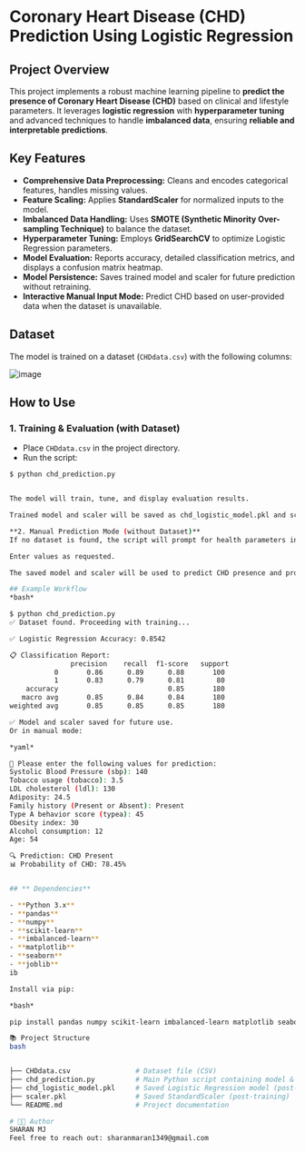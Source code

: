# **Coronary Heart Disease (CHD) Prediction Using Logistic Regression**

## **Project Overview**
This project implements a robust machine learning pipeline to **predict the presence of Coronary Heart Disease (CHD)** based on clinical and lifestyle parameters. It leverages **logistic regression** with **hyperparameter tuning** and advanced techniques to handle **imbalanced data**, ensuring **reliable and interpretable predictions**.

## **Key Features**
- **Comprehensive Data Preprocessing:** Cleans and encodes categorical features, handles missing values.
- **Feature Scaling:** Applies **StandardScaler** for normalized inputs to the model.
- **Imbalanced Data Handling:** Uses **SMOTE (Synthetic Minority Over-sampling Technique)** to balance the dataset.
- **Hyperparameter Tuning:** Employs **GridSearchCV** to optimize Logistic Regression parameters.
- **Model Evaluation:** Reports accuracy, detailed classification metrics, and displays a confusion matrix heatmap.
- **Model Persistence:** Saves trained model and scaler for future prediction without retraining.
- **Interactive Manual Input Mode:** Predict CHD based on user-provided data when the dataset is unavailable.

## **Dataset**
The model is trained on a dataset (`CHDdata.csv`) with the following columns:

![image](https://github.com/user-attachments/assets/795919bd-e3a7-405d-8afd-705b72fdaef4)

## **How to Use**

### **1. Training & Evaluation (with Dataset)**
- Place `CHDdata.csv` in the project directory.
- Run the script:

```bash
$ python chd_prediction.py


The model will train, tune, and display evaluation results.

Trained model and scaler will be saved as chd_logistic_model.pkl and scaler.pkl.

**2. Manual Prediction Mode (without Dataset)**
If no dataset is found, the script will prompt for health parameters input.

Enter values as requested.

The saved model and scaler will be used to predict CHD presence and probability.

## Example Workflow
*bash*

$ python chd_prediction.py
✅ Dataset found. Proceeding with training...

✅ Logistic Regression Accuracy: 0.8542

📋 Classification Report:
               precision    recall  f1-score   support
           0       0.86      0.89      0.88       100
           1       0.83      0.79      0.81        80
    accuracy                           0.85       180
   macro avg       0.85      0.84      0.84       180
weighted avg       0.85      0.85      0.85       180

✅ Model and scaler saved for future use.
Or in manual mode:

*yaml*

📝 Please enter the following values for prediction:
Systolic Blood Pressure (sbp): 140
Tobacco usage (tobacco): 3.5
LDL cholesterol (ldl): 130
Adiposity: 24.5
Family history (Present or Absent): Present
Type A behavior score (typea): 45
Obesity index: 30
Alcohol consumption: 12
Age: 54

🔍 Prediction: CHD Present
📊 Probability of CHD: 78.45%


## ** Dependencies**

- **Python 3.x**
- **pandas**
- **numpy**
- **scikit-learn**
- **imbalanced-learn**
- **matplotlib**
- **seaborn**
- **joblib**
ib

Install via pip:

*bash*

pip install pandas numpy scikit-learn imbalanced-learn matplotlib seaborn joblib

📚 Project Structure
bash


├── CHDdata.csv                # Dataset file (CSV)
├── chd_prediction.py          # Main Python script containing model & prediction code
├── chd_logistic_model.pkl     # Saved Logistic Regression model (post-training)
├── scaler.pkl                 # Saved StandardScaler (post-training)
└── README.md                  # Project documentation

# 🧑‍💻 Author
SHARAN MJ
Feel free to reach out: sharanmaran1349@gmail.com
